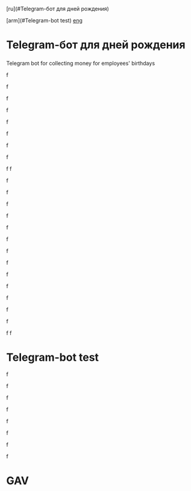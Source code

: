 [ru](#Telegram-бот для дней рождения)

[arm](#Telegram-bot test)
[eng](#GAV)

# Telegram-бот для дней рождения

### 

Telegram bot for collecting money for employees' birthdays




f

f

f

f


f

f


f

f



f
f


f

f

f


f

f

f

f

f

f

f

f

f

f

f
f









# Telegram-bot test

f

f

f

f

f

f

f

f































# GAV